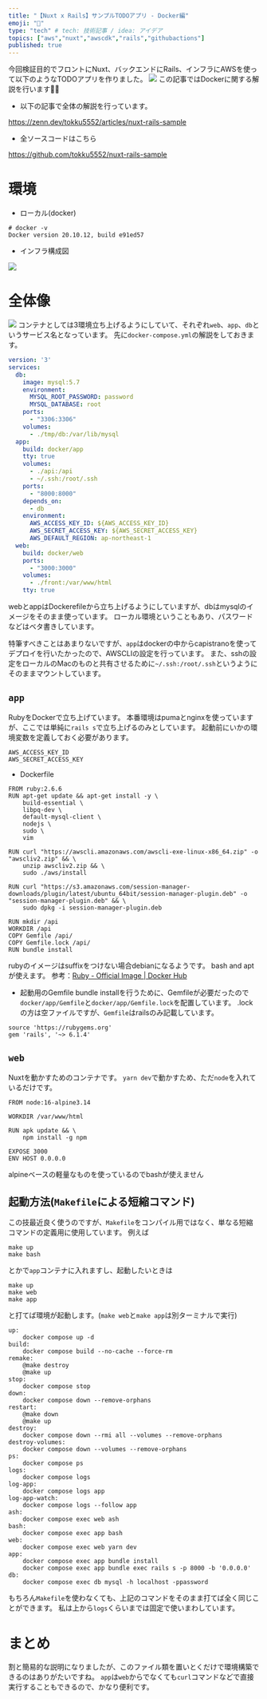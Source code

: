 ```yaml
---
title: "【Nuxt x Rails】サンプルTODOアプリ - Docker編"
emoji: "📑"
type: "tech" # tech: 技術記事 / idea: アイデア
topics: ["aws","nuxt","awscdk","rails","githubactions"]
published: true
---
```

今回検証目的でフロントにNuxt、バックエンドにRails、インフラにAWSを使って以下のようなTODOアプリを作りました。
![](https://storage.googleapis.com/zenn-user-upload/cbc16aa9e5c1-20220405.png)
この記事ではDockerに関する解説を行います🙋‍♂️
- 以下の記事で全体の解説を行っています。

https://zenn.dev/tokku5552/articles/nuxt-rails-sample

- 全ソースコードはこちら

https://github.com/tokku5552/nuxt-rails-sample

# 環境
- ローカル(docker)
```bash:
# docker -v
Docker version 20.10.12, build e91ed57
```

- インフラ構成図

![](https://storage.googleapis.com/zenn-user-upload/f1ae25c170be-20220403.png)

# 全体像
![](https://storage.googleapis.com/zenn-user-upload/fc423b98d038-20220407.png)
コンテナとしては3環境立ち上げるようにしていて、それぞれ`web`、`app`、`db`というサービス名となっています。
先に`docker-compose.yml`の解説をしておきます。
```yaml:docker-compose.yml
version: '3'
services:
  db:
    image: mysql:5.7
    environment:
      MYSQL_ROOT_PASSWORD: password
      MYSQL_DATABASE: root
    ports:
      - "3306:3306"
    volumes:
      - ./tmp/db:/var/lib/mysql
  app:
    build: docker/app
    tty: true
    volumes:
      - ./api:/api
      - ~/.ssh:/root/.ssh
    ports:
      - "8000:8000"
    depends_on:
      - db
    environment:
      AWS_ACCESS_KEY_ID: ${AWS_ACCESS_KEY_ID}
      AWS_SECRET_ACCESS_KEY: ${AWS_SECRET_ACCESS_KEY}
      AWS_DEFAULT_REGION: ap-northeast-1
  web:
    build: docker/web
    ports:
      - "3000:3000"
    volumes:
      - ./front:/var/www/html
    tty: true
```
webとappはDockerefileから立ち上げるようにしていますが、dbはmysqlのイメージをそのまま使っています。
ローカル環境ということもあり、パスワードなどはベタ書きしています。

特筆すべきことはあまりないですが、`app`はdockerの中からcapistranoを使ってデプロイを行いたかったので、AWSCLIの設定を行っています。
また、sshの設定をローカルのMacのものと共有させるために`~/.ssh:/root/.ssh`というようにそのままマウントしています。

## `app`
RubyをDockerで立ち上げています。
本番環境はpumaとnginxを使っていますが、ここでは単純に`rails s`で立ち上げるのみとしています。
起動前にいかの環境変数を定義しておく必要があります。
```ini:
AWS_ACCESS_KEY_ID
AWS_SECRET_ACCESS_KEY
```
- Dockerfile
```Dockerfile:docker/app/Dockerfile
FROM ruby:2.6.6
RUN apt-get update && apt-get install -y \
    build-essential \
    libpq-dev \
    default-mysql-client \
    nodejs \
    sudo \
    vim

RUN curl "https://awscli.amazonaws.com/awscli-exe-linux-x86_64.zip" -o "awscliv2.zip" && \
    unzip awscliv2.zip && \
    sudo ./aws/install

RUN curl "https://s3.amazonaws.com/session-manager-downloads/plugin/latest/ubuntu_64bit/session-manager-plugin.deb" -o "session-manager-plugin.deb" && \
    sudo dpkg -i session-manager-plugin.deb

RUN mkdir /api
WORKDIR /api
COPY Gemfile /api/
COPY Gemfile.lock /api/
RUN bundle install
```
rubyのイメージはsuffixをつけない場合debianになるようです。
bash and aptが使えます。
参考：[Ruby - Official Image | Docker Hub](https://hub.docker.com/_/ruby)

- 起動用のGemfile
bundle installを行うために、Gemfileが必要だったので`docker/app/Gemfile`と`docker/app/Gemfile.lock`を配置しています。
.lockの方は空ファイルですが、`Gemfile`はrailsのみ記載しています。
```ruby:docker/app/Gemfile
source 'https://rubygems.org'
gem 'rails', '~> 6.1.4'
```

## `web`
Nuxtを動かすためのコンテナです。
`yarn dev`で動かすため、ただ`node`を入れているだけです。
```Dockerfile:docker/web/Dockerfile
FROM node:16-alpine3.14

WORKDIR /var/www/html

RUN apk update && \
    npm install -g npm 

EXPOSE 3000
ENV HOST 0.0.0.0
```
alpineベースの軽量なものを使っているのでbashが使えません

## 起動方法(`Makefile`による短縮コマンド)
この技最近良く使うのですが、`Makefile`をコンパイル用ではなく、単なる短縮コマンドの定義用に使用しています。
例えば
```
make up
make bash
```
とかで`app`コンテナに入れますし、起動したいときは
```
make up
make web
make app
```
と打てば環境が起動します。(`make web`と`make app`は別ターミナルで実行)

```Makefile:Makefile
up:
	docker compose up -d
build:
	docker compose build --no-cache --force-rm
remake:
	@make destroy
	@make up
stop:
	docker compose stop
down:
	docker compose down --remove-orphans
restart:
	@make down
	@make up
destroy:
	docker compose down --rmi all --volumes --remove-orphans
destroy-volumes:
	docker compose down --volumes --remove-orphans
ps:
	docker compose ps
logs:
	docker compose logs
log-app:
	docker compose logs app
log-app-watch:
	docker compose logs --follow app
ash:
	docker compose exec web ash
bash:
	docker compose exec app bash
web:
	docker compose exec web yarn dev
app:
	docker compose exec app bundle install
	docker compose exec app bundle exec rails s -p 8000 -b '0.0.0.0'
db:
	docker compose exec db mysql -h localhost -ppassword
```
もちろん`Makefile`を使わなくても、上記のコマンドをそのまま打てば全く同じことができます。
私は上から`logs`くらいまでは固定で使いまわしています。

# まとめ
割と簡易的な説明になりましたが、このファイル類を置いとくだけで環境構築できるのはありがたいですね。
`app`は`web`からでなくても`curl`コマンドなどで直接実行することもできるので、かなり便利です。